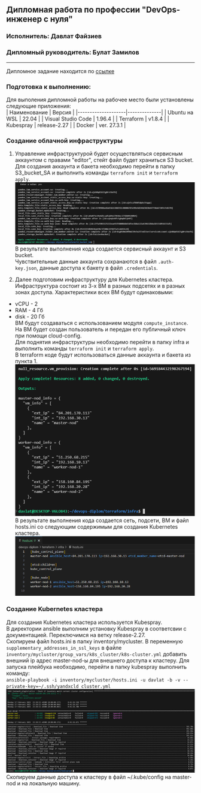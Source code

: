 ## Дипломная работа по профессии "DevOps-инженер с нуля"
### Исполнитель: Давлат Файзиев
### Дипломный руководитель: Булат Замилов
---
Дипломное задание находится по [ссылке](https://github.com/netology-code/devops-diplom-yandexcloud)  

### Подготовка к выполнению:
Для выполения дипломной работы на рабочее место были установлены следующие приложения:  
| Наименование       | Версия       |
|--------------------|--------------|
| Ubuntu на WSL      | 22.04        | 
| Visual Studio Code | 1.96.4       | 
| Terraform          | v1.8.4       | 
| Kubespray          | release-2.27 | 
| Docker             | ver. 27.3.1  |

### Создание облачной инфраструктуры
1. Управление инфраструктурой будет осуществляться сервисным аккаунтом с правами "editor", стейт файл будет храниться S3 bucket.
Для создания аккаунта и бакета необходимо перейти в папку S3_bucket_SA и выполнить команды  `terraform init` и `terraform apply`.
![Скриншот 1](img/1.png)   
В результате выполнения кода создается сервисный аккаунт и S3 bucket.  
Чувствительные данные аккаунта сохранаются в файл `.auth-key.json`, данные доступа к бакету в файл `.credentials`.

2. Далее подготовим инфраструктуру для Kubernetes кластера. Инфраструктура состоит из 3-х ВМ в разных подсетях и в разных зонах доступа.
Характеристики всех ВМ будут одинаковыми:
- vCPU - 2
- RAM - 4 Гб
- disk - 20 Гб  
ВМ будут создаваться с использованием модуля `compute_instance`.  На ВМ будет создан пользователь и передан его публичный ключ при помощи cloud-config.  
Для поднятия инфраструктуры необходимо перейти в папку infra и выполнить команды  `terraform init` и `terraform apply`.  
В terraform коде будут использоваться данные аккаунта и бакета из пункта 1.  
![Скриншот 2](img/2.png)   
В результате выполнения кода создается сеть, подсети, ВМ и файл hosts.ini со следующим содержимым для создания Kubernetes кластера.  
![Скриншот 3](img/3.png)   

### Создание Kubernetes кластера
Для создания Kubernetes кластера используется Kubespray.  
В директории ansible выполним установку Kubespray в соответсвии с документацией. Переключимся на ветку release-2.27.  
Скопируем файл hosts.ini в папку inventory/mycluster. 
В переменную `supplementary_addresses_in_ssl_keys` в файле `inventory/mycluster/group_vars/k8s_cluster/k8s-cluster.yml` добавить внешний ip адрес master-nod-ы для внешнего доступа к кластеру.
Для запуска плейбука необходимо, перейти в папку kubespray выполнить команду:  
 `ansible-playbook -i inventory/mycluster/hosts.ini -u davlat -b -v --private-key=~/.ssh/yandxcld cluster.yml`  
![Скриншот 4](img/4.png)   
 Скопируем данные доступа к кластеру в файл ~/.kube/config на master-nod и на локальную машину.